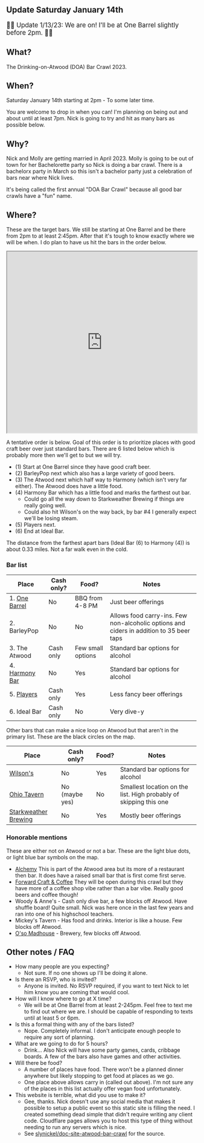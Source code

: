 ## Update Saturday January 14th
<span style="font-size:larger;bold">
🍻🍻 Update 1/13/23: We are on! I'll be at One Barrel slightly before 2pm. 🍻🍻
</span>

## What?
The Drinking-on-Atwood (DOA) Bar Crawl 2023.

## When?
Saturday January 14th starting at 2pm - To some later time. 

You are welcome to drop in when you can! 
I'm planning on being out and about until at least 7pm. Nick is going to try and hit as many bars as possible below. 

## Why?
Nick and Molly are getting married in April 2023. 
Molly is going to be out of town for her Bachelorette party so Nick is doing a bar crawl. 
There is a bachelorx party in March so this isn't a bachelor party just a celebration
of bars near where Nick lives.

It's being called the first annual "DOA Bar Crawl" because all good bar crawls have a "fun" name. 

## Where?

These are the target bars. We still be starting at One Barrel and be there from 2pm to at least 2:45pm.
After that it's tough to know exactly where we will be when. I do plan to have us hit the bars in the order below.

<!--
This is a MyMaps Google map. 
One thing that seems a bit finicky is exactly what height and location you start at. The `&z=16` was
added in attempt to force the site to not be super zoomed out. It's not clear that it works very well.
 -->

<iframe src="https://www.google.com/maps/d/u/0/embed?mid=1UVdmLFwleORKFIRq0Mciyfmav4QNYWw&ehbc=2E312F&z=15" width="100%" height="480"></iframe>


A tentative order is below. Goal of this order is to prioritize places with good craft beer over just standard bars. 
There are 6 listed below which is probably more then we'll get to but we will try.

* (1) Start at One Barrel since they have good craft beer.
* (2) BarleyPop next which also has a large variety of good beers.
* (3) The Atwood next which half way to Harmony (which isn't very far either). The Atwood does have a little food.
* (4) Harmony Bar which has a little food and marks the farthest out bar.
    * Could go all the way down to Starkweather Brewing if things are really going well.
    * Could also hit Wilson's on the way back, by bar #4 I generally expect we'll be losing steam.
* (5) Players next.
* (6) End at Ideal Bar.

The distance from the farthest apart bars (Ideal Bar (6) to Harmony (4)) is about 0.33 miles. Not a far walk even in the cold.

### Bar list

| Place | Cash only? | Food? | Notes |
| --- | --- | --- | --- |
| 1. [One Barrel] | No | BBQ from 4-8 PM | Just beer offerings |
| 2. BarleyPop | No | No  | Allows food carry-ins. Few non-alcoholic options and ciders in addition to 35 beer taps |
| 3. The Atwood | Cash only | Few small options | Standard bar options for alcohol |
| 4. [Harmony Bar] | No | Yes | Standard bar options for alcohol |
| 5. [Players] | Cash only | Yes | Less fancy beer offerings |
| 6. Ideal Bar | Cash only | No | Very dive-y |

Other bars that can make a nice loop on Atwood but that aren't in the primary list. These are the black circles on the map.

| Place | Cash only? | Food? | Notes |
| --- | --- | --- | --- |
| [Wilson's] | No | Yes | Standard bar options for alcohol |
| [Ohio Tavern] | No (maybe yes) | No | Smallest location on the list. High probably of skipping this one |
| [Starkweather Brewing] | No | Yes | Mostly beer offerings |

[One Barrel]: https://www.onebarrelbrewing.com/locations/madison-taproom
[Players]: https://www.playerssportsbarmadison.com/
[Wilson's]: https://wilsonssportsbarandgrill.com/
[Harmony Bar]: https://harmonybarandgrill.com/
[Ohio Tavern]: https://theohiotavern.com/home/
[Starkweather Brewing]: https://starkweatherbrewing.com/

### Honorable mentions 

These are either not on Atwood or not a bar. These are the light blue dots, or light blue bar symbols on the map.

* [Alchemy](https://www.alchemymadison.com/) This is part of the Atwood area but its more of a restaurant then bar. It does have a raised small bar that is first come first serve.
* [Forward Craft & Coffee](https://forwardcraft.com/) They will be open during this crawl but they have more of a coffee shop vibe rather than a bar vibe. Really good beers and coffee though!
* Woody & Anne's - Cash only dive bar, a few blocks off Atwood. Have shuffle board! Quite small. Nick was here once in the last few years and ran into one of his highschool teachers.
* Mickey's Tavern - Has food and drinks. Interior is like a house. Few blocks off Atwood.
* [O'so Madhouse](https://www.osobrewing.com/the-madhouse) - Brewery, few blocks off Atwood. 

## Other notes / FAQ
* How many people are you expecting?
    * Not sure. If no one shows up I'll be doing it alone.
* Is there an RSVP, who is invited?
    * Anyone is invited. No RSVP required, if you want to text Nick to let him know you are coming that would cool.
* How will I know where to go at X time? 
    * We will be at One Barrel from at least 2-245pm. Feel free to text me to find out where we are. I should be capable of responding to texts until at least 5 or 6pm.
* Is this a formal thing with any of the bars listed?
    * Nope. Completely informal. I don't anticipate enough people to require any sort of planning.
* What are we going to do for 5 hours?
    * Drink... Also Nick will have some party games, cards, cribbage boards. 
    A few of the bars also have games and other activities.
* Will there be food? 
    * A number of places have food. There won't be a planned dinner anywhere but likely stopping to get food at places as we go.
    * One place above allows carry in (called out above). I'm not sure any of the places in this list actually offer vegan food unfortunately.
* This website is terrible, what did you use to make it?
    * Gee, thanks. Nick doesn't use any social media that makes it possible to setup a public event so this static site is filling the need. I created something dead simple that didn't require writing any client code.
    Cloudflare pages allows you to host this type of thing without needing to run any servers which is nice.
    * See [slynickel/doc-site-atwood-bar-crawl](https://github.com/slynickel/doc-site-atwood-bar-crawl) for the source.
